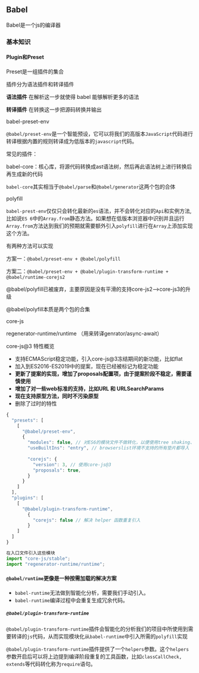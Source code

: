 ## Babel

Babel是一个js的编译器

### 基本知识

#### Plugin和Preset

Preset是一组插件的集合

插件分为语法插件和转译插件

**语法插件** 在解析这一步就使得 babel 能够解析更多的语法

**转译插件** 在转换这一步把源码转换并输出

babel-preset-env

`@babel/preset-env`是一个智能预设，它可以将我们的高版本`JavaScript`代码进行转译根据内置的规则转译成为低版本的`javascript`代码。

常见的插件：

babel-core：核心库，将源代码转换成ast语法树，然后再此语法树上进行转换后再生成新的代码

`babel-core`其实相当于`@babel/parse`和`@babel/generator`这两个包的合体

polyfill

`babel-prest-env`仅仅只会转化最新的`es`语法，并不会转化对应的`Api`和实例方法,比如说`ES 6`中的`Array.from`静态方法。如果想在低版本浏览器中识别并且运行`Array.from`方法达到我们的预期就需要额外引入`polyfill`进行在`Array`上添加实现这个方法。

有两种方法可以实现

方案一：`@babel/preset-env + @babel/polyfill`

方案二：`@babel/preset-env + @babel/plugin-transform-runtime + @babel/runtime-corejs2`

@babel/polyfill已被废弃，主要原因是没有平滑的支持core-js2——>core-js3的升级

@babel/polyfill本质是两个包的合集

core-js

regenerator-runtime/runtime  （用来转译genrator/async-await）

core-js@3 特性概览

- 支持ECMAScript稳定功能，引入core-js@3冻结期间的新功能，比如flat
- 加入到ES2016-ES2019中的提案，现在已经被标记为稳定功能
- **更新了提案的实现，增加了proposals配置项，由于提案阶段不稳定，需要谨慎使用**
- **增加了对一些web标准的支持，比如URL 和 URLSearchParams**
- **现在支持原型方法，同时不污染原型**
- 删除了过时的特性

```js
{
  "presets": [
    [
      "@babel/preset-env",
      {
        "modules": false, // 对ES6的模块文件不做转化，以便使用tree shaking、sideEffects等
        "useBuiltIns": "entry", // browserslist环境不支持的所有垫片都导入
    
        "corejs": {
          "version": 3, // 使用core-js@3
          "proposals": true,
        }
      }
    ]
  ],
  "plugins": [
    [
      "@babel/plugin-transform-runtime",
        {
          "corejs": false // 解决 helper 函数重复引入
        }
    ]
  ]
}
```

```js
在入口文件引入这些模块
import "core-js/stable";
import "regenerator-runtime/runtime";
```



#### `@babel/runtime`更像是一种**按需加载的解决方案**

- `babel-runtime`无法做到智能化分析，需要我们手动引入。
- `babel-runtime`编译过程中会重复生成冗余代码。

##### `@babel/plugin-transform-runtime`

`@babel/plugin-transform-runtime`插件会智能化的分析我们的项目中所使用到需要转译的`js`代码，从而实现模块化从`babel-runtime`中引入所需的`polyfill`实现

`@babel/plugin-transform-runtime`插件提供了一个`helpers`参数。这个`helpers`参数开启后可以将上边提到编译阶段重复的工具函数，比如`classCallCheck, extends`等代码转化称为`require`语句。